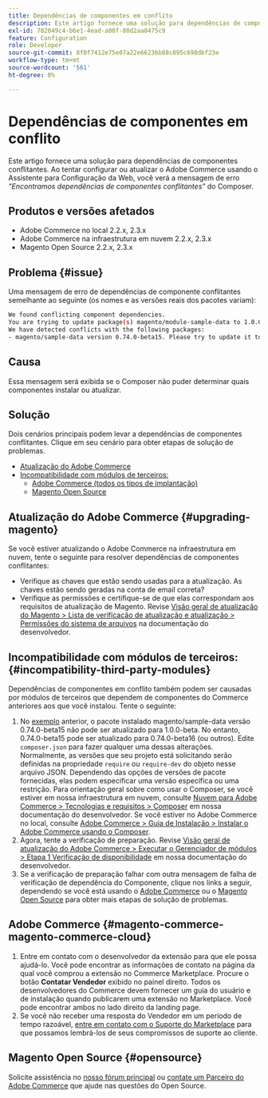 ```yaml
---
title: Dependências de componentes em conflito
description: Este artigo fornece uma solução para dependências de componentes conflitantes. Ao tentar configurar ou atualizar o Adobe Commerce usando o Assistente de configuração da Web, você verá a mensagem de erro do compositor *"Encontramos dependências de componentes conflitantes"*.
exl-id: 782049c4-b6e1-4ead-a00f-80d2aa8475c9
feature: Configuration
role: Developer
source-git-commit: 8f0f7412e75e07a22e66236b88c095c698dbf23e
workflow-type: tm+mt
source-wordcount: '561'
ht-degree: 0%

---
```


# Dependências de componentes em conflito

Este artigo fornece uma solução para dependências de componentes conflitantes. Ao tentar configurar ou atualizar o Adobe Commerce usando o Assistente para Configuração da Web, você verá a mensagem de erro *&quot;Encontramos dependências de componentes conflitantes&quot;* do Composer.

## Produtos e versões afetados

* Adobe Commerce no local 2.2.x, 2.3.x
* Adobe Commerce na infraestrutura em nuvem 2.2.x, 2.3.x
* Magento Open Source 2.2.x, 2.3.x


## Problema {#issue}

Uma mensagem de erro de dependências de componente conflitantes semelhante ao seguinte (os nomes e as versões reais dos pacotes variam):

```bash
We found conflicting component dependencies.
You are trying to update package(s) magento/module-sample-data to 1.0.0-beta
We have detected conflicts with the following packages:
- magento/sample-data version 0.74.0-beta15. Please try to update it to one of the following package versions: 0.74.0-beta16, 0.74.0-beta14, 0.74.0-beta13, 0.74.0-beta12, 0.74.0-beta11, 0.74.0-beta10, 0.74.0-beta9, 0.74.0-beta8, 0.74.0-beta7
```

## Causa

Essa mensagem será exibida se o Composer não puder determinar quais componentes instalar ou atualizar.

## Solução

Dois cenários principais podem levar a dependências de componentes conflitantes. Clique em seu cenário para obter etapas de solução de problemas.

* [Atualização do Adobe Commerce](#upgrading-magento)
* [Incompatibilidade com módulos de terceiros:](#incompatibility-third-party-modules)
   * [Adobe Commerce (todos os tipos de implantação)](#magento-commerce-magento-commerce-cloud)
   * [Magento Open Source](#opensource)

## Atualização do Adobe Commerce {#upgrading-magento}

Se você estiver atualizando o Adobe Commerce na infraestrutura em nuvem, tente o seguinte para resolver dependências de componentes conflitantes:

* Verifique as chaves que estão sendo usadas para a atualização. As chaves estão sendo geradas na conta de email correta?
* Verifique as permissões e certifique-se de que elas correspondam aos requisitos de atualização de Magento. Revise [Visão geral de atualização do Magento > Lista de verificação de atualização e atualização > Permissões do sistema de arquivos](https://devdocs.magento.com/guides/v2.3/comp-mgr/prereq/prereq_compman-checklist.html#perms) na documentação do desenvolvedor.

## Incompatibilidade com módulos de terceiros: {#incompatibility-third-party-modules}

Dependências de componentes em conflito também podem ser causadas por módulos de terceiros que dependem de componentes do Commerce anteriores aos que você instalou. Tente o seguinte:

1. No [exemplo](#issue) anterior, o pacote instalado magento/sample-data versão 0.74.0-beta15 não pode ser atualizado para 1.0.0-beta. No entanto, 0.74.0-beta15 pode ser atualizado para 0.74.0-beta16 (ou outros). Edite `composer.json` para fazer qualquer uma dessas alterações. Normalmente, as versões que seu projeto está solicitando serão definidas na propriedade `require` ou `require-dev` do objeto nesse arquivo JSON. Dependendo das opções de versões de pacote fornecidas, elas podem especificar uma versão específica ou uma restrição. Para orientação geral sobre como usar o Composer, se você estiver em nossa infraestrutura em nuvem, consulte [Nuvem para Adobe Commerce > Tecnologias e requisitos > Composer](https://devdocs.magento.com/cloud/reference/cloud-composer.html#files) em nossa documentação do desenvolvedor. Se você estiver no Adobe Commerce no local, consulte [Adobe Commerce > Guia de Instalação > Instalar o Adobe Commerce usando o Composer](https://devdocs.magento.com/guides/v2.4/install-gde/composer.html).
1. Agora, tente a verificação de preparação. Revise [Visão geral de atualização do Adobe Commerce > Executar o Gerenciador de módulos > Etapa 1 Verificação de disponibilidade](https://devdocs.magento.com/guides/v2.3/comp-mgr/module-man/compman-readiness.html) em nossa documentação do desenvolvedor.
1. Se a verificação de preparação falhar com outra mensagem de falha de verificação de dependência do Componente, clique nos links a seguir, dependendo se você está usando o [Adobe Commerce](#magento-commerce-magento-commerce-cloud) ou o [Magento Open Source](#opensource) para obter mais etapas de solução de problemas.

## Adobe Commerce {#magento-commerce-magento-commerce-cloud}

1. Entre em contato com o desenvolvedor da extensão para que ele possa ajudá-lo. Você pode encontrar as informações de contato na página da qual você comprou a extensão no Commerce Marketplace. Procure o botão **Contatar Vendedor** exibido no painel direito. Todos os desenvolvedores do Commerce devem fornecer um guia do usuário e de instalação quando publicarem uma extensão no Marketplace. Você pode encontrar ambos no lado direito da landing page.
1. Se você não receber uma resposta do Vendedor em um período de tempo razoável, [entre em contato com o Suporte do Marketplace](mailto:commercemarketplacesupport@adobe.com) para que possamos lembrá-los de seus compromissos de suporte ao cliente.

## Magento Open Source {#opensource}

Solicite assistência no [nosso fórum principal](https://community.magento.com/) ou [contate um Parceiro do Adobe Commerce](https://magento.com/find-a-partner) que ajude nas questões do Open Source.
